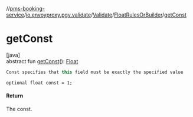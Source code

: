 //[pms-booking-service](../../../../index.md)/[io.envoyproxy.pgv.validate](../../index.md)/[Validate](../index.md)/[FloatRulesOrBuilder](index.md)/[getConst](get-const.md)

# getConst

[java]\
abstract fun [getConst](get-const.md)(): [Float](https://kotlinlang.org/api/core/kotlin-stdlib/kotlin/-float/index.html)

```kotlin
Const specifies that this field must be exactly the specified value

```
`optional float const = 1;`

#### Return

The const.